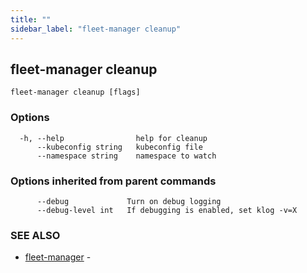 ```yaml
---
title: ""
sidebar_label: "fleet-manager cleanup"
---
```

## fleet-manager cleanup



```
fleet-manager cleanup [flags]
```

### Options

```
  -h, --help                help for cleanup
      --kubeconfig string   kubeconfig file
      --namespace string    namespace to watch
```

### Options inherited from parent commands

```
      --debug             Turn on debug logging
      --debug-level int   If debugging is enabled, set klog -v=X
```

### SEE ALSO

* [fleet-manager](./fleet-manager)	 -

